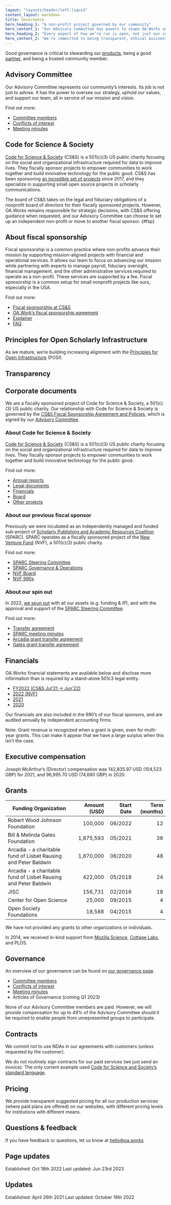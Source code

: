 ```yaml
---
layout: "layouts/header/left.liquid"
content_layout: markdown
title: Governance
hero_heading_1: "A non-profit project governed by our community"
hero_content_1: "Our Advisory Committee has powers to shape OA.Works and is composed of our partners and the broader library community."
hero_heading_2: "Every aspect of how we’re run is open, not just our code"
hero_content_2: "We’re committed to being transparent, ethical business models & the Principles for Open Scholarly Infrastructure."
---
```


Good governance is critical to stewarding our [products](https://oa.works/products/), being a good [partner](https://oa.works/people/partners/), and being a trusted community member.

## Advisory Committee

Our Advisory Committee represents our community’s interests. Its job is not just to advise. It has the power to oversee our strategy, uphold our values, and support our team, all in service of our mission and vision.

Find out more:
- [Committee members](https://oa.works/people/advisory-committee/)
- [Conflicts of interest](https://drive.google.com/drive/folders/1DJQKX8jUvgQLKYkSyBZSZ5DubxNj3nj6?usp=sharing)
- [Meeting minutes](https://drive.google.com/drive/folders/1BRmxtsdw5_IIcyRCFoLPSNLs070vbl3T?usp=sharing)

## Code for Science & Society

[Code for Science & Society](https://www.codeforsociety.org/) (CS&S) is a 501(c)(3) US public charity focusing on the social and organizational infrastructure required for data to improve lives. They fiscally sponsor projects to empower communities to work together and build innovative technology for the public good. CS&S has been sponsoring [an incredible set of projects](https://www.codeforsociety.org/fsp/projects) since 2017, and they specialize in supporting small open source projects in scholarly communications.

The board of CS&S takes on the legal and fiduciary obligations of a nonprofit board of directors for their fiscally sponsored projects. However, OA.Works remains responsible for strategic decisions, with CS&S offering guidance when requested, and our Advisory Committee can choose to set up an independent non-profit or move to another fiscal sponsor. {#fsp}

## About fiscal sponsorship

Fiscal sponsorship is a common practice where non-profits advance their mission by supporting mission-aligned projects with financial and operational services. It allows our team to focus on advancing our mission while partnering with experts to manage payroll, fiduciary oversight, financial management, and the other administrative services required to operate as a non-profit. These services are supported by a fee. Fiscal sponsorship is a common setup for small nonprofit projects like ours, especially in the USA.

Find out more:
- [Fiscal sponsorship at CS&S](https://www.codeforsociety.org/fsp)
- [OA.Work’s fiscal sponsorship agreement](https://drive.google.com/file/d/1R-Xz6ni4AU6xzPB6diVO_76P6JMhbWl-/view)
- [Explainer](https://www.councilofnonprofits.org/tools-resources/fiscal-sponsorship-nonprofits)
- [FAQ](https://newventurefund.org/who-we-are/faq/)

## Principles for Open Scholarly Infrastructure

As we mature, we’re building increasing alignment with the [Principles for Open Infrastructure](https://openscholarlyinfrastructure.org/) (POSI).

## Transparency

## Corporate documents

We are a fiscally sponsored project of Code for Science & Society, a 501(c)(3) US public charity. Our relationship with Code for Science & Society is governed by the [CS&S Fiscal Sponsorship Agreement and Policies](https://drive.google.com/file/d/1R-Xz6ni4AU6xzPB6diVO_76P6JMhbWl-/view?usp=sharing), which is signed by our [Advisory Committee](https://oa.works/people/advisory-committee/).

### About Code for Science & Society

[Code for Science & Society](https://www.codeforsociety.org/) (CS&S) is a 501(c)(3) US public charity focusing on the social and organizational infrastructure required for data to improve lives. They fiscally sponsor projects to empower communities to work together and build innovative technology for the public good.

Find out more:
- [Annual reports](https://www.codeforsociety.org/resources/css-annual-reports)
- [Legal documents](https://www.codeforsociety.org/resources/css-legal-documents)
- [Financials](https://www.codeforsociety.org/resources/css-financial-statements)
- [Board](https://www.codeforsociety.org/about/people)
- [Other projects](https://www.codeforsociety.org/projects)

### About our previous fiscal sponsor

Previously we were incubated as an independently managed and funded sub-project of [Scholarly Publishing and Academic Resources Coalition](https://sparcopen.org/) (SPARC). SPARC operates as a fiscally sponsored project of the [New Venture Fund](https://newventurefund.org/) (NVF), a 501(c)(3) public charity.

Find out more:
- [SPARC Steering Committee](https://sparcopen.org/people#steer)
- [SPARC Governance & Operations](https://sparcopen.org/who-we-are/governance-and-operations/)
- [NVF Board](https://newventurefund.org/who-we-are/board-of-directors/)
- [NVF 990s](https://projects.propublica.org/nonprofits/organizations/205806345)

### About our spin out

In 2022, [we spun out](https://blog.oa.works/joining-code-for-science-and-society/) with all our assets (e.g. funding & IP), and with the approval and support of the [SPARC Steering Committee](https://sparcopen.org/people#steer).

Find out more:
- [Transfer agreement](https://drive.google.com/file/d/1FMatR2Cg4nby4HcUOYHS7FQ1rleqfpkX/view?usp=sharing)
- [SPARC meeting minutes](https://sparcopen.org/who-we-are/governance-and-operations/steering-committee-minutes/)
- [Arcadia grant transfer agreement](https://drive.google.com/file/d/1LfBGlH3Acx4fXvXIRySaSJdP8biq8JnD/view?usp=sharing)
- [Gates grant transfer agreement](https://drive.google.com/file/d/1-d1idDVQ20TtHxpw25N9cMek5r_aCbHL/view?usp=sharing)

## Financials

OA.Works financial statements are available below and disclose more information than is required by a stand-alone 501c3 legal entity.

- [FY2022 (CS&S Jul'21 -> Jun'22)](https://docs.google.com/spreadsheets/d/1k-afT5rTl8WyGjrN8fPjCBSq-IuhFokJCRGtuiXHliY/edit#gid=0)
- [2022 (NVF)](https://docs.google.com/spreadsheets/d/1XkxAoaozHMT9nVupDdHtyfRrJJxAAOhTgjb_zfd-1fE/edit#gid=0)
- [2021](https://docs.google.com/spreadsheets/d/1uvPc5H94OPZnAAZNFIs2pp_bVJ6tFdIf8amMbVbcgNU/edit#gid=0)
- [2020](https://docs.google.com/spreadsheets/d/1Ex1GzvXCi14CECPXn86QedrL_PI5JczWW3k_AW1pmHw/edit#gid=1754029946)

Our financials are also included in the 990’s of our fiscal sponsors, and are audited annually by independent accounting firms.

Note: Grant revenue is recognized when a grant is given, even for multi-year grants. This can make it appear that we have a large surplus when this isn’t the case.

## Executive compensation

Joseph McArthur’s (Director) compensation was 142,835.97 USD (104,523 GBP) for 2021, and 96,895.70 USD (74,680 GBP) in 2020.

## Grants

| Funding Organization                                            | Amount (USD) | Start Date | Term (months) |
|-----------------------------------------------------------------|-------------:|-----------:|--------------:|
| Robert Wood Johnson Foundation                                  |      100,000 |    06/2022 |            12 |
| Bill & Melinda Gates Foundation                                 |    1,875,593 |    05/2021 |            36 |
| Arcadia - a charitable fund of Lisbet Rausing and Peter Baldwin |    1,870,000 |    06/2020 |            48 |
| Arcadia - a charitable fund of Lisbet Rausing and Peter Baldwin |      422,000 |    05/2018 |            24 |
| JISC                                                            |      156,731 |    02/2016 |            18 |
| Center for Open Science                                         |       25,000 |    09/2015 |             4 |
| Open Society Foundations                                        |       18,588 |    04/2015 |             4 |

We have not provided any grants to other organizations or individuals.

In 2014, we received in-kind support from [Mozilla Science](https://blog.mozilla.org/foundation-archive/mozilla-science/open-access-button-project-updates-prototypes-next-steps/), [Cottage Labs](https://blog.oa.works/open-access-button-to-partner-with-cottage-labs-to-further-develop-the-open-access-button/), and PLOS.

## Governance

An overview of our governance can be found on [our governance page](https://oa.works/policies/governance).

- [Committee members](https://oa.works/people/advisory-committee/)
- [Conflicts of interest](https://drive.google.com/drive/u/1/folders/1DJQKX8jUvgQLKYkSyBZSZ5DubxNj3nj6)
- [Meeting minutes](https://drive.google.com/drive/u/1/folders/1BRmxtsdw5_IIcyRCFoLPSNLs070vbl3T)
- Articles of Governance (coming Q1 2023)

None of our Advisory Committee members are paid. However, we will provide compensation for up to 49% of the Advisory Committee should it be required to enable people from unrepresented groups to participate.

## Contracts

We commit not to use NDAs in our agreements with customers (unless requested by the customer).

We do not routinely sign contracts for our paid services (we just send an invoice). The only current example used [Code for Science and Society’s standard language](https://docs.google.com/document/d/1RDOH1p6C3lhy_de5FtzljlYPIh3vu6UGEX8WM_ihZLY/edit#heading=h.qo34o8p9in1e).

## Pricing

We provide transparent suggested pricing for all our production services (where paid plans are offered) on our websites, with different pricing levels for institutions with different means.

## Questions & feedback

If you have feedback or questions, let us know at [hello@oa.works](mailto:hello@oa.works).

## Page updates

Established: Oct 18th 2022
Last updated: Jun 23rd 2023

## Updates

Established: April 26th 2021
Last updated: October 18th 2022
